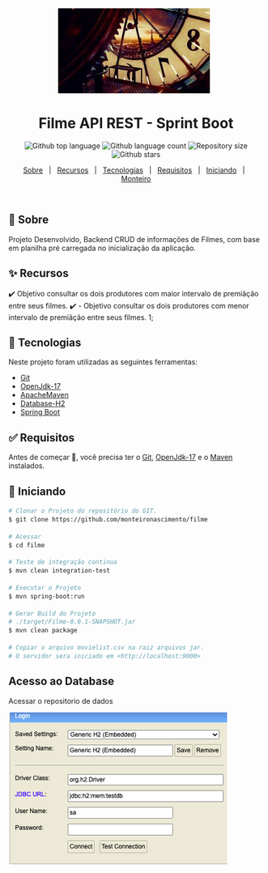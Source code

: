 <div align="center" id="top"> 
  <img src="./.github/filme.jpeg" />
  &#xa0;

  <!-- <a href="https://filme.netlify.app">Demo</a> -->
</div>

<h1 align="center">Filme API REST - Sprint Boot</h1>

<p align="center">
  <img alt="Github top language" src="https://img.shields.io/github/languages/top/monteironascimento/filme?color=56BEB8">

  <img alt="Github language count" src="https://img.shields.io/github/languages/count/monteironascimento/filme?color=56BEB8">

  <img alt="Repository size" src="https://img.shields.io/github/repo-size/monteironascimento/filme?color=56BEB8">

  <!--<img alt="License" src="https://img.shields.io/github/license/monteironascimento/filme?color=56BEB8"> -->

  <img alt="Github stars" src="https://img.shields.io/github/stars/monteironascimento/filme?color=56BEB8" /> 
</p>

<!-- Status -->

<!-- <h4 align="center"> 
	🚧  Filme 🚀 Under construction...  🚧
</h4> 

<hr> -->

<p align="center">
  <a href="#dart-about">Sobre</a> &#xa0; | &#xa0; 
  <a href="#sparkles-features">Recursos</a> &#xa0; | &#xa0;
  <a href="#rocket-technologies">Tecnologias</a> &#xa0; | &#xa0;
  <a href="#white_check_mark-requirements">Requisitos</a> &#xa0; | &#xa0;
  <a href="#checkered_flag-starting">Iniciando</a> &#xa0; | &#xa0;
  <a href="https://github.com/monteironascimento" target="_blank">Monteiro</a>
</p>


<br>
 
## :dart: Sobre ##

Projeto Desenvolvido, Backend CRUD de informações de Filmes, com base em planilha pré carregada no inicialização da aplicação.


## :sparkles: Recursos ##

:heavy_check_mark: Objetivo consultar os dois produtores com maior intervalo de premiãção entre seus filmes. 
:heavy_check_mark: - Objetivo consultar os dois produtores com menor intervalo de premiãção entre seus filmes. 1;

## :rocket: Tecnologias ##

Neste projeto foram utilizadas as seguintes ferramentas:

- [Git](https://git-scm.com)
- [OpenJdk-17](https://openjdk.java.net/projects/jdk/17/)
- [ApacheMaven](https://maven.apache.org/)
- [Database-H2](https://www.h2database.com/)
- [Spring Boot](https://spring.io/guides)

## :white_check_mark: Requisitos ##

Antes de começar :checkered_flag:, você precisa ter o [Git](https://git-scm.com), [OpenJdk-17](https://openjdk.java.net/projects/jdk/17/) e o [Maven](https://maven.apache.org/) instalados.

## :checkered_flag: Iniciando ##

```bash
# Clonar o Projeto do repositório do GIT.
$ git clone https://github.com/monteironascimento/filme

# Acessar
$ cd filme

# Teste de integração continua
$ mvn clean integration-test

# Executar o Projeto
$ mvn spring-boot:run

# Gerar Build do Projeto
# ./target/Filme-0.0.1-SNAPSHOT.jar
$ mvn clean package

# Copiar o arquivo movielist.csv na raiz arquivos jar.
# O servidor sera iniciado em <http://localhost:9000>

```
## Acesso ao Database ##

<p> Acessar o repositorio de dados <http://localhost:9000/h2-ui></p>

<img src="./.github/database.png" />

&#xa0;
